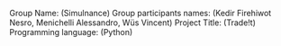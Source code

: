 Group Name: (Simulnance)
Group participants names: (Kedir Firehiwot Nesro, Menichelli Alessandro, Wüs Vincent)
Project Title: (Trade!t)
Programming language: (Python)
